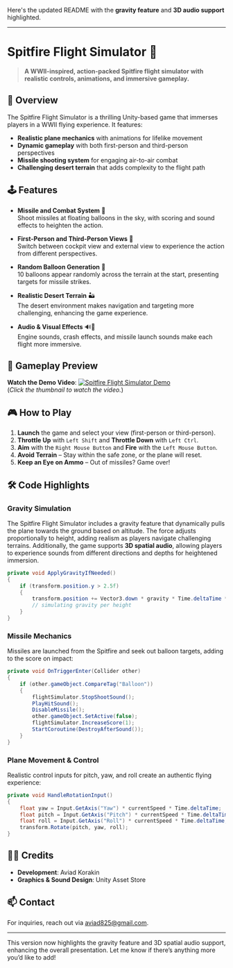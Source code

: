 Here's the updated README with the **gravity feature** and **3D audio support** highlighted.

---

# Spitfire Flight Simulator 🛫

> **A WWII-inspired, action-packed Spitfire flight simulator with realistic controls, animations, and immersive gameplay.**

## 📖 Overview
The Spitfire Flight Simulator is a thrilling Unity-based game that immerses players in a WWII flying experience. It features:
- **Realistic plane mechanics** with animations for lifelike movement
- **Dynamic gameplay** with both first-person and third-person perspectives
- **Missile shooting system** for engaging air-to-air combat
- **Challenging desert terrain** that adds complexity to the flight path

## 🕹️ Features
- **Missile and Combat System** 🎯  
  Shoot missiles at floating balloons in the sky, with scoring and sound effects to heighten the action.
  
- **First-Person and Third-Person Views** 👀  
  Switch between cockpit view and external view to experience the action from different perspectives.

- **Random Balloon Generation** 🎈  
  10 balloons appear randomly across the terrain at the start, presenting targets for missile strikes.

- **Realistic Desert Terrain** 🏜️  
  The desert environment makes navigation and targeting more challenging, enhancing the game experience.

- **Audio & Visual Effects** 🔊🎨  
  Engine sounds, crash effects, and missile launch sounds make each flight more immersive.

## 🎥 Gameplay Preview
**Watch the Demo Video**: 
[![Spitfire Flight Simulator Demo](https://img.youtube.com/vi/UXWjiwgtOK8/0.jpg)](https://www.youtube.com/watch?v=UXWjiwgtOK8)  
(*Click the thumbnail to watch the video.*)

## 🎮 How to Play
1. **Launch** the game and select your view (first-person or third-person).
2. **Throttle Up** with `Left Shift` and **Throttle Down** with `Left Ctrl`.
3. **Aim** with the `Right Mouse Button` and **Fire** with the `Left Mouse Button`.
4. **Avoid Terrain** – Stay within the safe zone, or the plane will reset.
5. **Keep an Eye on Ammo** – Out of missiles? Game over!

## 🛠️ Code Highlights

### Gravity Simulation
The Spitfire Flight Simulator includes a gravity feature that dynamically pulls the plane towards the ground based on altitude. The force adjusts proportionally to height, adding realism as players navigate challenging terrains. Additionally, the game supports **3D spatial audio**, allowing players to experience sounds from different directions and depths for heightened immersion.

```csharp
private void ApplyGravityIfNeeded()
{
    if (transform.position.y > 2.5f)
    {
        transform.position += Vector3.down * gravity * Time.deltaTime * ((transform.position.y + 800f) / 800f);
        // simulating gravity per height
    }
}
```

### Missile Mechanics
Missiles are launched from the Spitfire and seek out balloon targets, adding to the score on impact:
```csharp
private void OnTriggerEnter(Collider other)
{
    if (other.gameObject.CompareTag("Balloon"))
    {
        flightSimulator.StopShootSound();
        PlayHitSound();
        DisableMissile();
        other.gameObject.SetActive(false);
        flightSimulator.IncreaseScore(1);
        StartCoroutine(DestroyAfterSound());
    }
}
```

### Plane Movement & Control
Realistic control inputs for pitch, yaw, and roll create an authentic flying experience:
```csharp
private void HandleRotationInput()
{
    float yaw = Input.GetAxis("Yaw") * currentSpeed * Time.deltaTime;
    float pitch = Input.GetAxis("Pitch") * currentSpeed * Time.deltaTime;
    float roll = Input.GetAxis("Roll") * currentSpeed * Time.deltaTime;
    transform.Rotate(pitch, yaw, roll);
}
```

## 👨‍💻 Credits
- **Development**: Aviad Korakin
- **Graphics & Sound Design**: Unity Asset Store

## 📫 Contact
For inquiries, reach out via [aviad825@gmail.com](mailto:aviad825@gmail.com).

--- 

This version now highlights the gravity feature and 3D spatial audio support, enhancing the overall presentation. Let me know if there’s anything more you’d like to add!
